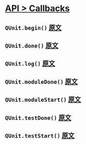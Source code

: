 # [API > Callbacks](http://api.qunitjs.com/category/callbacks/)

## `QUnit.begin()` [原文](http://api.qunitjs.com/QUnit.begin/)

## `QUnit.done()` [原文](http://api.qunitjs.com/QUnit.done/)

## `QUnit.log()` [原文](http://api.qunitjs.com/QUnit.log/)

## `QUnit.moduleDone()` [原文](http://api.qunitjs.com/QUnit.moduleDone/)

## `QUnit.moduleStart()` [原文](http://api.qunitjs.com/QUnit.moduleStart/)

## `QUnit.testDone()` [原文](http://api.qunitjs.com/QUnit.testDone/)

## `QUnit.testStart()` [原文](http://api.qunitjs.com/QUnit.testStart/)